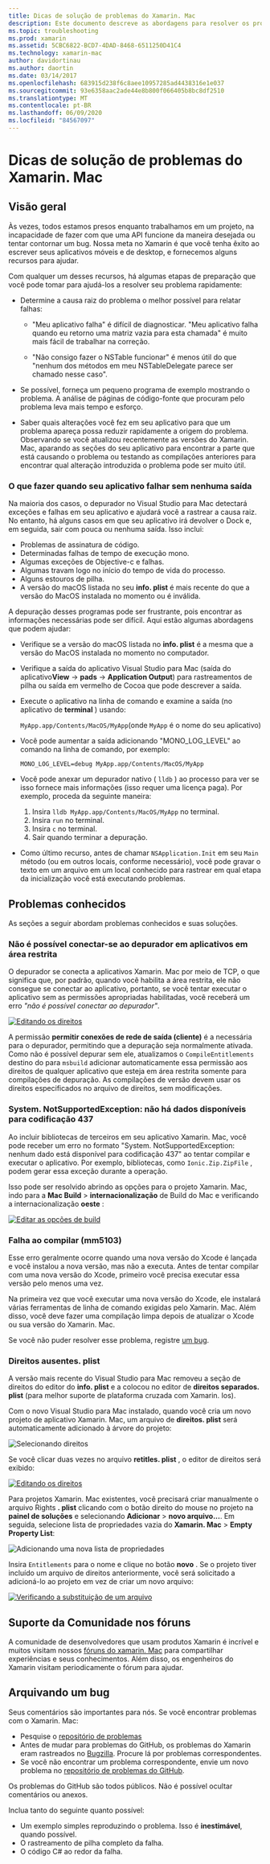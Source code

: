 ```yaml
---
title: Dicas de solução de problemas do Xamarin. Mac
description: Este documento descreve as abordagens para resolver os problemas encontrados ao desenvolver aplicativos Xamarin. Mac. Ele também discute maneiras de obter suporte.
ms.topic: troubleshooting
ms.prod: xamarin
ms.assetid: 5CBC6822-BCD7-4DAD-8468-6511250D41C4
ms.technology: xamarin-mac
author: davidortinau
ms.author: daortin
ms.date: 03/14/2017
ms.openlocfilehash: 683915d238f6c8aee10957285ad4438316e1e037
ms.sourcegitcommit: 93e6358aac2ade44e8b800f066405b8bc8df2510
ms.translationtype: MT
ms.contentlocale: pt-BR
ms.lasthandoff: 06/09/2020
ms.locfileid: "84567097"
---
```

# <a name="xamarinmac-troubleshooting-tips"></a>Dicas de solução de problemas do Xamarin. Mac

## <a name="overview"></a>Visão geral

Às vezes, todos estamos presos enquanto trabalhamos em um projeto, na incapacidade de fazer com que uma API funcione da maneira desejada ou tentar contornar um bug. Nossa meta no Xamarin é que você tenha êxito ao escrever seus aplicativos móveis e de desktop, e fornecemos alguns recursos para ajudar.

Com qualquer um desses recursos, há algumas etapas de preparação que você pode tomar para ajudá-los a resolver seu problema rapidamente:

- Determine a causa raiz do problema o melhor possível para relatar falhas:

  - "Meu aplicativo falha" é difícil de diagnosticar. "Meu aplicativo falha quando eu retorno uma matriz vazia para esta chamada" é muito mais fácil de trabalhar na correção.

  - "Não consigo fazer o NSTable funcionar" é menos útil do que "nenhum dos métodos em meu NSTableDelegate parece ser chamado nesse caso".

- Se possível, forneça um pequeno programa de exemplo mostrando o problema. A análise de páginas de código-fonte que procuram pelo problema leva mais tempo e esforço.

- Saber quais alterações você fez em seu aplicativo para que um problema apareça possa reduzir rapidamente a origem do problema. Observando se você atualizou recentemente as versões do Xamarin. Mac, aparando as seções do seu aplicativo para encontrar a parte que está causando o problema ou testando as compilações anteriores para encontrar qual alteração introduzida o problema pode ser muito útil.

### <a name="what-to-do-when-your-app-crashes-with-no-output"></a>O que fazer quando seu aplicativo falhar sem nenhuma saída

Na maioria dos casos, o depurador no Visual Studio para Mac detectará exceções e falhas em seu aplicativo e ajudará você a rastrear a causa raiz. No entanto, há alguns casos em que seu aplicativo irá devolver o Dock e, em seguida, sair com pouca ou nenhuma saída. Isso inclui:

- Problemas de assinatura de código.
- Determinadas falhas de tempo de execução mono.
- Algumas exceções de Objective-c e falhas.
- Algumas travam logo no início do tempo de vida do processo.
- Alguns estouros de pilha.
- A versão do macOS listada no seu **info. plist** é mais recente do que a versão do MacOS instalada no momento ou é inválida.

A depuração desses programas pode ser frustrante, pois encontrar as informações necessárias pode ser difícil. Aqui estão algumas abordagens que podem ajudar:

- Verifique se a versão do macOS listada no **info. plist** é a mesma que a versão do MacOS instalada no momento no computador.
- Verifique a saída do aplicativo Visual Studio para Mac (saída do aplicativo**View**  ->  **pads**  ->  **Application Output**) para rastreamentos de pilha ou saída em vermelho de Cocoa que pode descrever a saída.
- Execute o aplicativo na linha de comando e examine a saída (no aplicativo de **terminal** ) usando:

  `MyApp.app/Contents/MacOS/MyApp`(onde `MyApp` é o nome do seu aplicativo)
- Você pode aumentar a saída adicionando "MONO_LOG_LEVEL" ao comando na linha de comando, por exemplo:

  `MONO_LOG_LEVEL=debug MyApp.app/Contents/MacOS/MyApp`
- Você pode anexar um depurador nativo ( `lldb` ) ao processo para ver se isso fornece mais informações (isso requer uma licença paga). Por exemplo, proceda da seguinte maneira:

  1. Insira `lldb MyApp.app/Contents/MacOS/MyApp` no terminal.
  2. Insira `run` no terminal.
  3. Insira `c` no terminal.
  4. Sair quando terminar a depuração.
- Como último recurso, antes de chamar `NSApplication.Init` em seu `Main` método (ou em outros locais, conforme necessário), você pode gravar o texto em um arquivo em um local conhecido para rastrear em qual etapa da inicialização você está executando problemas.

## <a name="known-issues"></a>Problemas conhecidos

As seções a seguir abordam problemas conhecidos e suas soluções.

### <a name="unable-to-connect-to-the-debugger-in-sandboxed-apps"></a>Não é possível conectar-se ao depurador em aplicativos em área restrita

O depurador se conecta a aplicativos Xamarin. Mac por meio de TCP, o que significa que, por padrão, quando você habilita a área restrita, ele não consegue se conectar ao aplicativo, portanto, se você tentar executar o aplicativo sem as permissões apropriadas habilitadas, você receberá um erro *"não é possível conectar ao depurador"*.

[![Editando os direitos](troubleshooting-images/debug01.png "Editando os direitos")](troubleshooting-images/debug01-large.png#lightbox)

A permissão **permitir conexões de rede de saída (cliente)** é a necessária para o depurador, permitindo que a depuração seja normalmente ativada. Como não é possível depurar sem ele, atualizamos o `CompileEntitlements` destino do para `msbuild` adicionar automaticamente essa permissão aos direitos de qualquer aplicativo que esteja em área restrita somente para compilações de depuração. As compilações de versão devem usar os direitos especificados no arquivo de direitos, sem modificações.

### <a name="systemnotsupportedexception-no-data-is-available-for-encoding-437"></a>System. NotSupportedException: não há dados disponíveis para codificação 437

Ao incluir bibliotecas de terceiros em seu aplicativo Xamarin. Mac, você pode receber um erro no formato "System. NotSupportedException: nenhum dado está disponível para codificação 437" ao tentar compilar e executar o aplicativo. Por exemplo, bibliotecas, como `Ionic.Zip.ZipFile` , podem gerar essa exceção durante a operação.

Isso pode ser resolvido abrindo as opções para o projeto Xamarin. Mac, indo para a **Mac Build**  >  **internacionalização** de Build do Mac e verificando a internacionalização **oeste** :

[![Editar as opções de build](troubleshooting-images/issue01.png "Editar as opções de build")](troubleshooting-images/issue01-large.png#lightbox)

### <a name="failed-to-compile-mm5103"></a>Falha ao compilar (mm5103)

Esse erro geralmente ocorre quando uma nova versão do Xcode é lançada e você instalou a nova versão, mas não a executa. Antes de tentar compilar com uma nova versão do Xcode, primeiro você precisa executar essa versão pelo menos uma vez.

Na primeira vez que você executar uma nova versão do Xcode, ele instalará várias ferramentas de linha de comando exigidas pelo Xamarin. Mac. Além disso, você deve fazer uma compilação limpa depois de atualizar o Xcode ou sua versão do Xamarin. Mac.

Se você não puder resolver esse problema, registre [um bug](#filing-a-bug).

### <a name="missing-entitlementsplist"></a>Direitos ausentes. plist

A versão mais recente do Visual Studio para Mac removeu a seção de direitos do editor do **info. plist** e a colocou no editor de **direitos separados. plist** (para melhor suporte de plataforma cruzada com Xamarin. Ios).

Com o novo Visual Studio para Mac instalado, quando você cria um novo projeto de aplicativo Xamarin. Mac, um arquivo de **direitos. plist** será automaticamente adicionado à árvore do projeto:

![Selecionando direitos](troubleshooting-images/entitlements01.png "Selecionando direitos")

Se você clicar duas vezes no arquivo **retitles. plist** , o editor de direitos será exibido:

[![Editando os direitos](troubleshooting-images/entitlements02.png "Editando os direitos")](troubleshooting-images/entitlements02-large.png#lightbox)

Para projetos Xamarin. Mac existentes, você precisará criar manualmente o arquivo Rights **. plist** clicando com o botão direito do mouse no projeto na **painel de soluções** e selecionando **Adicionar**  >  **novo arquivo...**. Em seguida, selecione lista de propriedades vazia do **Xamarin. Mac**  >  **Empty Property List**:

![Adicionando uma nova lista de propriedades](troubleshooting-images/entitlements03.png "Adicionando uma nova lista de propriedades")

Insira `Entitlements` para o nome e clique no botão **novo** . Se o projeto tiver incluído um arquivo de direitos anteriormente, você será solicitado a adicioná-lo ao projeto em vez de criar um novo arquivo:

[![Verificando a substituição de um arquivo](troubleshooting-images/entitlements04.png "Verificando a substituição de um arquivo")](troubleshooting-images/entitlements04-large.png#lightbox)

## <a name="community-support-on-the-forums"></a>Suporte da Comunidade nos fóruns

A comunidade de desenvolvedores que usam produtos Xamarin é incrível e muitos visitam nossos [fóruns do xamarin. Mac](https://forums.xamarin.com/categories/xamarin-mac) para compartilhar experiências e seus conhecimentos. Além disso, os engenheiros do Xamarin visitam periodicamente o fórum para ajudar.

<a name="filing-a-bug"></a>

## <a name="filing-a-bug"></a>Arquivando um bug

Seus comentários são importantes para nós. Se você encontrar problemas com o Xamarin. Mac:

- Pesquise o [repositório de problemas](https://github.com/xamarin/xamarin-macios/issues)
- Antes de mudar para problemas do GitHub, os problemas do Xamarin eram rastreados no [Bugzilla](https://bugzilla.xamarin.com/describecomponents.cgi). Procure lá por problemas correspondentes.
- Se você não encontrar um problema correspondente, envie um novo problema no [repositório de problemas do GitHub](https://github.com/xamarin/xamarin-macios/issues/new).

Os problemas do GitHub são todos públicos. Não é possível ocultar comentários ou anexos.

Inclua tanto do seguinte quanto possível:

- Um exemplo simples reproduzindo o problema. Isso é **inestimável**, quando possível.
- O rastreamento de pilha completo da falha.
- O código C# ao redor da falha.
